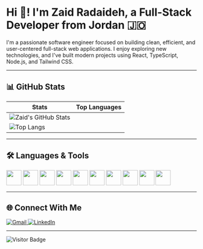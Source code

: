 # Hi 👋! I'm Zaid Radaideh, a Full-Stack Developer from Jordan 🇯🇴

I'm a passionate software engineer focused on building clean, efficient, and user-centered full-stack web applications. I enjoy exploring new technologies, and I've built modern projects using React, TypeScript, Node.js, and Tailwind CSS.

---

## 📊 GitHub Stats

| Stats | Top Languages |
|-------|---------------|
|![Zaid's GitHub Stats](https://github-readme-stats.vercel.app/api?username=ZaidAR49&show_icons=true&include_all_commits=true&count_private=true&hide_rank=false&theme=radical&cache_seconds=0)
![Top Langs](https://github-readme-stats.vercel.app/api/top-langs/?username=ZaidAR49&layout=compact&theme=radical) |

---

## 🛠️ Languages & Tools

<p align="left">
  <img src="https://cdn.jsdelivr.net/gh/devicons/devicon/icons/javascript/javascript-original.svg" width="40" />
  <img src="https://cdn.jsdelivr.net/gh/devicons/devicon/icons/typescript/typescript-original.svg" width="40" />
  <img src="https://cdn.jsdelivr.net/gh/devicons/devicon/icons/react/react-original.svg" width="40" />
  <img src="https://cdn.jsdelivr.net/gh/devicons/devicon/icons/html5/html5-original.svg" width="40" />
  <img src="https://cdn.jsdelivr.net/gh/devicons/devicon/icons/css3/css3-original.svg" width="40" />
  <img src="https://cdn.jsdelivr.net/gh/devicons/devicon/icons/nodejs/nodejs-original.svg" width="40" />
  <img src="https://cdn.jsdelivr.net/gh/devicons/devicon/icons/csharp/csharp-original.svg" width="40" />
  <img src="https://cdn.jsdelivr.net/gh/devicons/devicon/icons/postgresql/postgresql-original.svg" width="40" />
  <img src="https://cdn.jsdelivr.net/gh/devicons/devicon/icons/figma/figma-original.svg" width="40" />
  <img src="https://cdn.jsdelivr.net/gh/devicons/devicon/icons/git/git-original.svg" width="40" />
</p>

---

## 🌐 Connect With Me

<p align="left">
  <a href="mailto:ZaidAR49.dev@gmail.com" target="_blank">
    <img src="https://img.shields.io/badge/Gmail-D14836?style=for-the-badge&logo=gmail&logoColor=white" alt="Gmail"/>
  </a>
  <a href="https://www.linkedin.com/in/zaid-radaideh/" target="_blank">
    <img src="https://img.shields.io/badge/LinkedIn-0A66C2?style=for-the-badge&logo=linkedin&logoColor=white" alt="LinkedIn"/>
  </a>
</p>

---

![Visitor Badge](https://komarev.com/ghpvc/?username=ZaidAR49&style=flat-square)
